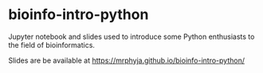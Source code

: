 # bioinfo-intro-python
Jupyter notebook and slides used to introduce some Python enthusiasts to the field of bioinformatics.

Slides are be available at https://mrphyja.github.io/bioinfo-intro-python/
